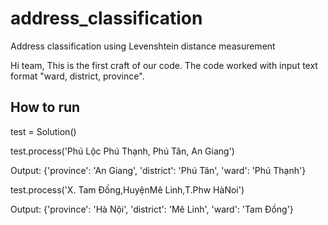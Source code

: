 # address_classification
Address classification using Levenshtein distance measurement

Hi team,
This is the first craft of our code. The code worked with input text format "ward, district, province".

## How to run
test = Solution()

test.process('Phú Lộc Phú Thạnh, Phú Tân, An Giang')

Output: {'province': 'An Giang', 'district': 'Phú Tân', 'ward': 'Phú Thạnh'}

test.process('X. Tam Đồng,HuyệnMê Linh,T.Phw HàNoi')

Output: {'province': 'Hà Nội', 'district': 'Mê Linh', 'ward': 'Tam Đồng'}
